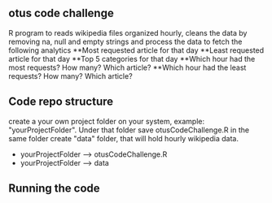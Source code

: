## otus code challenge
R program to reads wikipedia files organized hourly, cleans the data by removing na, null and empty strings and process the data to fetch the following analytics
**Most requested article for that day
**Least requested article for that day
**Top 5 categories for that day
**Which hour had the most requests? How many? Which article?
**Which hour had the least requests? How many? Which article?


## Code repo structure
create a your own project folder on your system, example: "yourProjectFolder". Under that folder save otusCodeChallenge.R in the same folder create "data" folder, that will hold hourly wikipedia data. 

- yourProjectFolder --> otusCodeChallenge.R
- yourProjectFolder --> data

## Running the code

